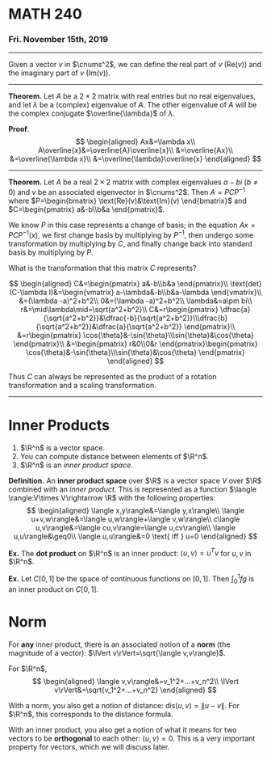 # MATH 240
### Fri. November 15th, 2019
---

Given a vector $v$ in $\cnums^2$, we can define the real part of $v$ ($\text{Re}(v)$) and the imaginary part of $v$ ($\text{Im}(v)$).

---
__Theorem.__ Let $A$ be a $2\times 2$ matrix with real entries but no real eigenvalues, and let $\lambda$ be a (complex) eigenvalue of $A$. The other eigenvalue of $A$ will be the complex conjugate $\overline{\lambda}$ of $\lambda$.

__Proof__.
$$
\begin{aligned}
    Ax&=\lambda x\\
    A\overline{x}&=\overline{A}\overline{x}\\
    &=\overline{Ax}\\
    &=\overline{\lambda x}\\
    &=\overline{\lambda}\overline{x}
\end{aligned}
$$

---
__Theorem.__ Let $A$ be a real $2\times 2$ matrix with complex eigenvalues $a-bi\ (b\neq 0)$ and $v$ be an associated eigenvector in $\cnums^2$. Then $A=PCP^{-1}$ where $P=\begin{bmatrix}
    \text{Re}(v)&\text{Im}(v)
\end{bmatrix}$ and $C=\begin{pmatrix}
    a&-b\\b&a
\end{pmatrix}$.

We know $P$ in this case represents a change of basis; in the equation $Ax=PCP^{-1}(x)$, we first change basis by multiplying by $P^{-1}$, then undergo some transformation by multiplying by $C$, and finally change back into standard basis by multiplying by $P$.

What is the transformation that this matrix $C$ represents?

$$
\begin{aligned}
    C&=\begin{pmatrix}
        a&-b\\b&a
    \end{pmatrix}\\
    \text{det}(C-\lambda I)&=\begin{vmatrix}
        a-\lambda&-b\\b&a-\lambda
    \end{vmatrix}\\
    &=(\lambda -a)^2+b^2\\
    0&=(\lambda -a)^2+b^2\\
    \lambda&=a\pm bi\\
    r&=\mid\lambda\mid=\sqrt{a^2+b^2}\\
    C&=r\begin{pmatrix}
        \dfrac{a}{\sqrt{a^2+b^2}}&\dfrac{-b}{\sqrt{a^2+b^2}}\\\dfrac{b}{\sqrt{a^2+b^2}}&\dfrac{a}{\sqrt{a^2+b^2}}
    \end{pmatrix}\\
    &=r\begin{pmatrix}
        \cos{\theta}&-\sin{\theta}\\\sin{\theta}&\cos{\theta}
    \end{pmatrix}\\
    &=\begin{pmatrix}
        r&0\\0&r
    \end{pmatrix}\begin{pmatrix}
        \cos{\theta}&-\sin{\theta}\\\sin{\theta}&\cos{\theta}
    \end{pmatrix}
\end{aligned}
$$

Thus $C$ can always be represented as the product of a rotation transformation and a scaling transformation.

---
# Inner Products
1. $\R^n$ is a vector space.
2. You can compute distance between elements of $\R^n$.
3. $\R^n$ is an _inner product space_.

__Definition.__ An __inner product space__ over $\R$ is a vector space $V$ over $\R$ combined with an _inner product._ This is represented as a function $\langle \rangle:V\times V\rightarrow \R$ with the following properties:
$$
\begin{aligned}
    \langle x,y\rangle&=\langle y,x\rangle\\
    \langle u+v,w\rangle&=\langle u,w\rangle+\langle v,w\rangle\\
    c\langle u,v\rangle&=\langle cu,v\rangle=\langle u,cv\rangle\\
    \langle u,u\rangle&\geq0\\
    \langle u,u\rangle&=0 \text{ iff } u=0
\end{aligned}
$$

__Ex.__ The __dot product__ on $\R^n$ is an inner product: $\langle u,v\rangle=u^Tv$ for $u,v$ in $\R^n$.

__Ex.__ Let $C[0,1]$ be the space of continuous functions on $[0,1]$. Then $\int_0^1 fg$ is an inner product on $C[0,1]$.

# Norm
For __any__ inner product, there is an associated notion of a __norm__ (the magnitude of a vector): $\lVert v\rVert=\sqrt{\langle v,v\rangle}$.

For $\R^n$,
$$
\begin{aligned}
    \langle v,v\rangle&=v_1^2+...+v_n^2\\
    \lVert v\rVert&=\sqrt{v_1^2+...+v_n^2}
\end{aligned}
$$

With a norm, you also get a notion of distance: $\text{dis}(u,v)=\lVert u-v\rVert$.
For $\R^n$, this corresponds to the distance formula.

With an inner product, you also get a notion of what it means for two vectors to be __orthogonal__ to each other: $\langle u,v\rangle=0$. This is a very important property for vectors, which we will discuss later.
